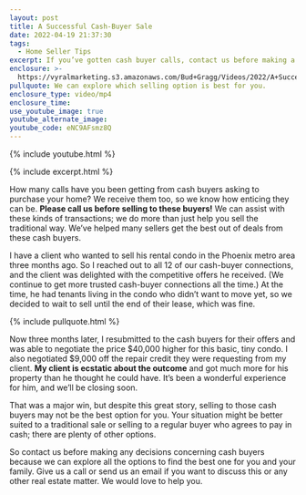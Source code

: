 ```yaml
---
layout: post
title: A Successful Cash-Buyer Sale
date: 2022-04-19 21:37:30
tags:
  - Home Seller Tips
excerpt: If you’ve gotten cash buyer calls, contact us before making a decision.
enclosure: >-
  https://vyralmarketing.s3.amazonaws.com/Bud+Gragg/Videos/2022/A+Successful+Cash-Buyer+Sale.mp4
pullquote: We can explore which selling option is best for you.
enclosure_type: video/mp4
enclosure_time:
use_youtube_image: true
youtube_alternate_image:
youtube_code: eNC9AFsmz8Q
---
```

{% include youtube.html %}

{% include excerpt.html %}

How many calls have you been getting from cash buyers asking to purchase your home? We receive them too, so we know how enticing they can be. **Please call us before selling to these buyers\!** We can assist with these kinds of transactions; we do more than just help you sell the traditional way. We’ve helped many sellers get the best out of deals from these cash buyers.

I have a client who wanted to sell his rental condo in the Phoenix metro area three months ago. So I reached out to all 12 of our cash-buyer connections, and the client was delighted with the competitive offers he received. (We continue to get more trusted cash-buyer connections all the time.) At the time, he had tenants living in the condo who didn’t want to move yet, so we decided to wait to sell until the end of their lease, which was fine.

{% include pullquote.html %}

Now three months later, I resubmitted to the cash buyers for their offers and was able to negotiate the price $40,000 higher for this basic, tiny condo. I also negotiated $9,000 off the repair credit they were requesting from my client. **My client is ecstatic about the outcome** and got much more for his property than he thought he could have. It’s been a wonderful experience for him, and we’ll be closing soon.

That was a major win, but despite this great story, selling to those cash buyers may not be the best option for you. Your situation might be better suited to a traditional sale or selling to a regular buyer who agrees to pay in cash; there are plenty of other options.

So contact us before making any decisions concerning cash buyers because we can explore all the options to find the best one for you and your family. Give us a call or send us an email if you want to discuss this or any other real estate matter. We would love to help you.
